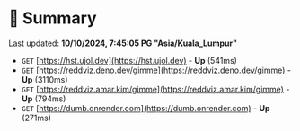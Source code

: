 # 📖 Summary
Last updated: **10/10/2024, 7:45:05 PG "Asia/Kuala_Lumpur"**

- `GET` [https://hst.ujol.dev](https://hst.ujol.dev) - **Up** (541ms)
- `GET` [https://reddviz.deno.dev/gimme](https://reddviz.deno.dev/gimme) - **Up** (3110ms)
- `GET` [https://reddviz.amar.kim/gimme](https://reddviz.amar.kim/gimme) - **Up** (794ms)
- `GET` [https://dumb.onrender.com](https://dumb.onrender.com) - **Up** (271ms)
